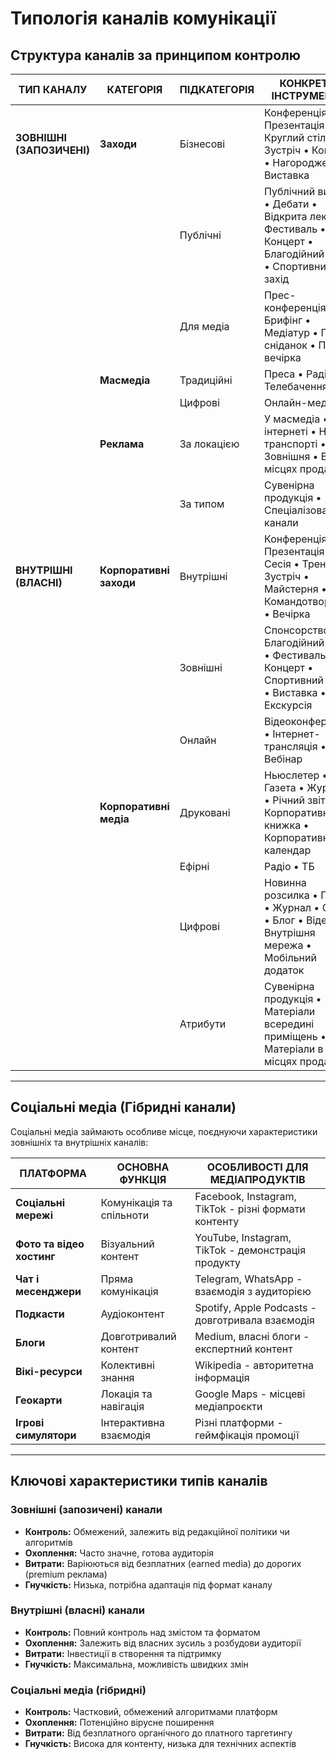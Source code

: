 # Типологія каналів комунікації

## Структура каналів за принципом контролю

| **ТИП КАНАЛУ** | **КАТЕГОРІЯ** | **ПІДКАТЕГОРІЯ** | **КОНКРЕТНІ ІНСТРУМЕНТИ** |
|----------------|---------------|------------------|---------------------------|
| **ЗОВНІШНІ (ЗАПОЗИЧЕНІ)** | **Заходи** | Бізнесові | Конференція • Презентація • Круглий стіл • Зустріч • Конкурс • Нагородження • Виставка |
| | | Публічні | Публічний виступ • Дебати • Відкрита лекція • Фестиваль • Концерт • Благодійний захід • Спортивний захід |
| | | Для медіа | Прес-конференція • Брифінг • Медіатур • Прес-сніданок • Прес-вечірка |
| | **Масмедіа** | Традиційні | Преса • Радіо • Телебачення |
| | | Цифрові | Онлайн-медіа |
| | **Реклама** | За локацією | У масмедіа • В інтернеті • На транспорті • Зовнішня • В місцях продажу |
| | | За типом | Сувенірна продукція • Спеціалізовані канали |
| **ВНУТРІШНІ (ВЛАСНІ)** | **Корпоративні заходи** | Внутрішні | Конференція • Презентація • Сесія • Тренінг • Зустріч • Майстерня • Командотворення • Вечірка |
| | | Зовнішні | Спонсорство • Благодійний захід • Фестиваль • Концерт • Спортивний захід • Виставка • Екскурсія |
| | | Онлайн | Відеоконференція • Інтернет-трансляція • Вебінар |
| | **Корпоративні медіа** | Друковані | Ньюслетер • Газета • Журнал • Річний звіт • Корпоративна книжка • Корпоративний календар |
| | | Ефірні | Радіо • ТБ |
| | | Цифрові | Новинна розсилка • Газета • Журнал • Сайт • Блог • Відео • Внутрішня мережа • Мобільний додаток |
| | | Атрибути | Сувенірна продукція • Матеріали всередині приміщень • Матеріали в місцях продажу |

---

## Соціальні медіа (Гібридні канали)

Соціальні медіа займають особливе місце, поєднуючи характеристики зовнішніх та внутрішніх каналів:

| **ПЛАТФОРМА** | **ОСНОВНА ФУНКЦІЯ** | **ОСОБЛИВОСТІ ДЛЯ МЕДІАПРОДУКТІВ** |
|---------------|---------------------|-------------------------------------|
| **Соціальні мережі** | Комунікація та спільноти | Facebook, Instagram, TikTok - різні формати контенту |
| **Фото та відео хостинг** | Візуальний контент | YouTube, Instagram, TikTok - демонстрація продукту |
| **Чат і месенджери** | Пряма комунікація | Telegram, WhatsApp - взаємодія з аудиторією |
| **Подкасти** | Аудіоконтент | Spotify, Apple Podcasts - довготривала взаємодія |
| **Блоги** | Довготривалий контент | Medium, власні блоги - експертний контент |
| **Вікі-ресурси** | Колективні знання | Wikipedia - авторитетна інформація |
| **Геокарти** | Локація та навігація | Google Maps - місцеві медіапроєкти |
| **Ігрові симулятори** | Інтерактивна взаємодія | Різні платформи - геймфікація промоції |

---

## Ключові характеристики типів каналів

### Зовнішні (запозичені) канали
- **Контроль:** Обмежений, залежить від редакційної політики чи алгоритмів
- **Охоплення:** Часто значне, готова аудиторія
- **Витрати:** Варіюються від безплатних (earned media) до дорогих (premium реклама)
- **Гнучкість:** Низька, потрібна адаптація під формат каналу

### Внутрішні (власні) канали  
- **Контроль:** Повний контроль над змістом та форматом
- **Охоплення:** Залежить від власних зусиль з розбудови аудиторії
- **Витрати:** Інвестиції в створення та підтримку
- **Гнучкість:** Максимальна, можливість швидких змін

### Соціальні медіа (гібридні)
- **Контроль:** Частковий, обмежений алгоритмами платформ
- **Охоплення:** Потенційно вірусне поширення
- **Витрати:** Від безплатного органічного до платного таргетингу  
- **Гнучкість:** Висока для контенту, низька для технічних аспектів

